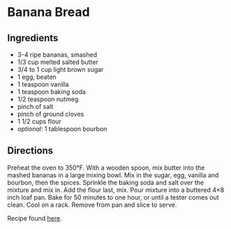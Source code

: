 Banana Bread
============

Ingredients
-----------
* 3-4 ripe bananas, smashed
* 1/3 cup melted salted butter
* 3/4 to 1 cup light brown sugar
* 1 egg, beaten
* 1 teaspoon vanilla
* 1 teaspoon baking soda
* 1/2 teaspoon nutmeg
* pinch of salt
* pinch of ground cloves
* 1 1/2 cups flour
* _optional_: 1 tablespoon bourbon

Directions
----------
Preheat the oven to 350°F. With a wooden spoon, mix butter into the mashed bananas in a large mixing bowl. Mix in the sugar, egg, vanilla and bourbon, then the spices. Sprinkle the baking soda and salt over the mixture and mix in. Add the flour last, mix. Pour mixture into a buttered 4×8 inch loaf pan. Bake for 50 minutes to one hour, or until a tester comes out clean. Cool on a rack. Remove from pan and slice to serve.


Recipe found [here](http://smittenkitchen.com/blog/2006/11/speckled-for-the-freckled/).

